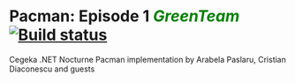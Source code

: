 Pacman: Episode 1 <span style="color:green;">*GreenTeam*</span> [![Build status](https://ci.appveyor.com/api/projects/status/00fxv0jn4y6h25cg)](https://ci.appveyor.com/project/CegekaNocturneRO/pacman-episode1-greenteam)
=========================




Cegeka .NET Nocturne Pacman implementation by Arabela Paslaru, Cristian Diaconescu and guests 
